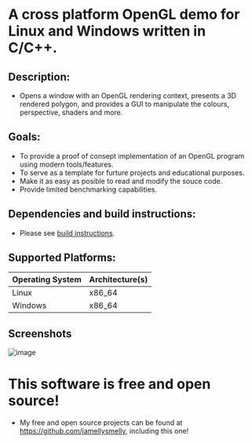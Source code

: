 # A cross platform OpenGL demo for Linux and Windows written in C/C++.

## Description:
* Opens a window with an OpenGL rendering context, presents a 3D rendered
polygon, and provides a GUI to manipulate the colours, perspective, shaders 
and more.

## Goals:
* To provide a proof of consept implementation of an OpenGL 
program using modern tools/features. 
* To serve as a template for furture projects and educational purposes.
* Make it as easy as posible to read and modify the souce code.
* Provide limited benchmarking capabilities.

## Dependencies and build instructions:
* Please see [build instructions](/docs/build_instructions.md).

## Supported Platforms:
| Operating System | Architecture(s) |
| -----------      | -----------     |
| Linux            | x86_64          |
| Windows          | x86_64          |

## Screenshots
![image](https://github.com/jamellysmelly/opengl_demo/assets/112916146/2de8eb85-6a76-4e27-bb80-2a2fffbd0244)

# This software is free and open source!
* My free and open source projects can be found at 
https://github.com/jamellysmelly, including 
this one!
